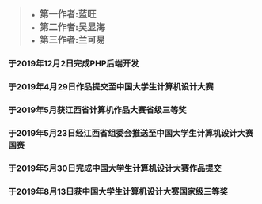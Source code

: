 > + <strong><font face='楷体' size=4px>第一作者:蓝旺</font>
> + <font face='楷体' size=4px>第二作者:吴显海</font>
> + <font face='楷体' size=4px>第三作者:兰可易</font></strong>

### 于2019年12月2日完成PHP后端开发

### 于2019年4月29日作品提交至中国大学生计算机设计大赛

### 于2019年5月获江西省计算机作品大赛省级三等奖

### 于2019年5月23日经江西省组委会推送至中国大学生计算机设计大赛国赛

### 于2019年5月30日完成中国大学生计算机设计大赛作品提交

### 于2019年8月13日获中国大学生计算机设计大赛国家级三等奖
